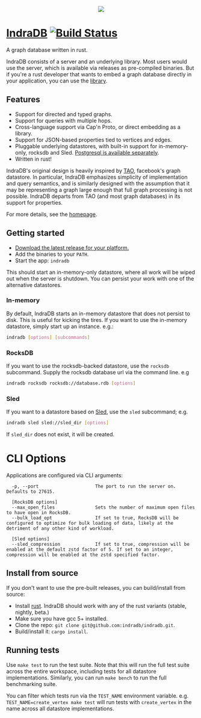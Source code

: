 <p align="center">
 	<img src="https://indradb.github.io/logo.png">
</p>

# [IndraDB](https://indradb.github.io) [![Build Status](https://travis-ci.org/indradb/indradb.svg?branch=master)](https://travis-ci.org/indradb/indradb)

A graph database written in rust.

IndraDB consists of a server and an underlying library. Most users would use the server, which is available via releases as pre-compiled binaries. But if you're a rust developer that wants to embed a graph database directly in your application, you can use the [library](https://github.com/indradb/indradb/tree/master/lib).

## Features

* Support for directed and typed graphs.
* Support for queries with multiple hops.
* Cross-language support via Cap'n Proto, or direct embedding as a library.
* Support for JSON-based properties tied to vertices and edges.
* Pluggable underlying datastores, with built-in support for in-memory-only, rocksdb and Sled. [Postgresql is available separately](https://github.com/indradb/postgres).
* Written in rust!

IndraDB's original design is heavily inspired by [TAO](https://www.cs.cmu.edu/~pavlo/courses/fall2013/static/papers/11730-atc13-bronson.pdf), facebook's graph datastore. In particular, IndraDB emphasizes simplicity of implementation and query semantics, and is similarly designed with the assumption that it may be representing a graph large enough that full graph processing is not possible. IndraDB departs from TAO (and most graph databases) in its support for properties.

For more details, see the [homepage](https://indradb.github.io).

## Getting started

* [Download the latest release for your platform.](https://github.com/indradb/indradb/releases)
* Add the binaries to your `PATH`.
* Start the app: `indradb`

This should start an in-memory-only datastore, where all work will be wiped out when the server is shutdown. You can persist your work with one of the alternative datastores.

### In-memory

By default, IndraDB starts an in-memory datastore that does not persist to
disk. This is useful for kicking the tires. If you want to use the in-memory
datastore, simply start up an instance. e.g.: 
```bash
indradb [options] [subcommands]
```


### RocksDB

If you want to use the rocksdb-backed datastore, use the `rocksdb` subcommand. Supply the rocksdb database url via the command line. e.g
```bash
indradb rocksdb rocksdb://database.rdb [options]
```

### Sled

If you want to a datastore based on [Sled](http://sled.rs/), use the `sled` subcommand; e.g. 
```bash
indradb sled sled://sled_dir [options]
```
 If `sled_dir` does not exist, it will be created.

# CLI Options
Applications are configured via CLI arguments:

```
  -p, --port                     The port to run the server on. Defaults to 27615.

  [RocksDB options]
  --max_open_files               Sets the number of maximum open files to have open in RocksDB.
  --bulk_load_opt   			 If set to true, RocksDB will be configured to optimize for bulk loading of data, likely at the detriment of any other kind of workload.

  [Sled options]
  --sled_compression			 If set to true, compression will be enabled at the default zstd factor of 5. If set to an integer, compression will be enabled at the zstd specified factor.
```

## Install from source

If you don't want to use the pre-built releases, you can build/install from source:

* Install [rust](https://www.rust-lang.org/en-US/install.html). IndraDB should work with any of the rust variants (stable, nightly, beta.)
* Make sure you have gcc 5+ installed.
* Clone the repo: `git clone git@github.com:indradb/indradb.git`.
* Build/install it: `cargo install`.

## Running tests

Use `make test` to run the test suite. Note that this will run the full test suite across the entire workspace, including tests for all datastore implementations. Similarly, you can run `make bench` to run the full benchmarking suite.

You can filter which tests run via the `TEST_NAME` environment variable. e.g. `TEST_NAME=create_vertex make test` will run tests with `create_vertex` in the name across all datastore implementations.
